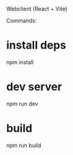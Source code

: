 Webclient (React + Vite)

Commands:

# install deps
npm install

# dev server
npm run dev

# build
npm run build
